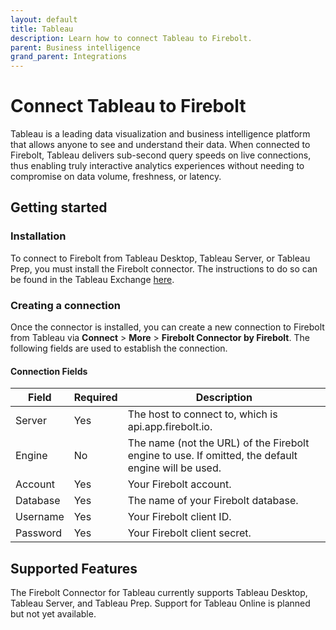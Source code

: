 ```yaml
---
layout: default
title: Tableau
description: Learn how to connect Tableau to Firebolt.
parent: Business intelligence
grand_parent: Integrations
---
```


# Connect Tableau to Firebolt

Tableau is a leading data visualization and business intelligence platform that allows anyone to see and understand their data. When connected to Firebolt, Tableau delivers sub-second query speeds on live connections, thus enabling truly interactive analytics experiences without needing to compromise on data volume, freshness, or latency.
  
## Getting started
  
### Installation

To connect to Firebolt from Tableau Desktop, Tableau Server, or Tableau Prep, you must install the Firebolt connector. The instructions to do so can be found in the Tableau Exchange [here](https://exchange.tableau.com/products/650).
  
### Creating a connection

Once the connector is installed, you can create a new connection to Firebolt from Tableau via **Connect** > **More** > **Firebolt Connector by Firebolt**. The following fields are used to establish the connection.

#### Connection Fields

| Field       | Required | Description                                                                                        |
|-------------|----------|----------------------------------------------------------------------------------------------------|
| Server      | Yes      | The host to connect to, which is api.app.firebolt.io.                                              |
| Engine      | No       | The name (not the URL) of the Firebolt engine to use. If omitted, the default engine will be used. |
| Account     | Yes      | Your Firebolt account.                                                                             |
| Database    | Yes      | The name of your Firebolt database.                                                                |
| Username    | Yes      | Your Firebolt client ID.                                                                           |
| Password    | Yes      | Your Firebolt client secret.                                                                       |


## Supported Features

The Firebolt Connector for Tableau currently supports Tableau Desktop, Tableau Server, and Tableau Prep. Support for Tableau Online is planned but not yet available.
